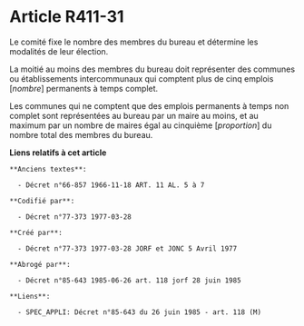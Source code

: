 # Article R411-31

Le comité fixe le nombre des membres du bureau et détermine les modalités de leur élection.

La moitié au moins des membres du bureau doit représenter des communes ou établissements intercommunaux qui comptent plus de
cinq emplois [*nombre*] permanents à temps complet.

Les communes qui ne comptent que des emplois permanents à temps non complet sont représentées au bureau par un maire au
moins, et au maximum par un nombre de maires égal au cinquième [*proportion*] du nombre total des membres du bureau.

**Liens relatifs à cet article**

	**Anciens textes**:

	  - Décret n°66-857 1966-11-18 ART. 11 AL. 5 à 7

	**Codifié par**:

	  - Décret n°77-373 1977-03-28

	**Créé par**:

	  - Décret n°77-373 1977-03-28 JORF et JONC 5 Avril 1977

	**Abrogé par**:

	  - Décret n°85-643 1985-06-26 art. 118 jorf 28 juin 1985

	**Liens**:

	  - SPEC_APPLI: Décret n°85-643 du 26 juin 1985 - art. 118 (M)
